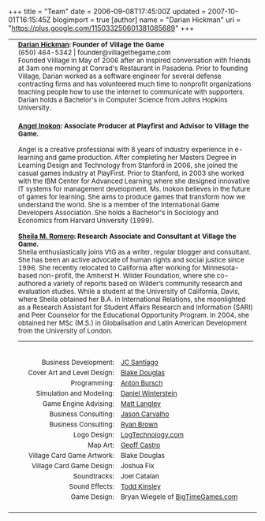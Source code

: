 +++
title = "Team"
date = 2006-09-08T17:45:00Z
updated = 2007-10-01T16:15:45Z
blogimport = true 
[author]
	name = "Darian Hickman"
	uri = "https://plus.google.com/115033250601381085689"
+++

<table class="tblGenFixed" style="font-size: 10pt; width: 100%;" id="tblMain_0" border="0" cellpadding="0" cellspacing="0"><tbody><tr><td style="vertical-align: top;"><br /></td><td colspan="2" rowspan="1" style="vertical-align: top; text-align: right;"><div style="text-align: left;"><a href="http://www.linkedin.com/in/darianhickman"> <span style="font-weight: bold;">Darian Hickman</span></a><span style="font-weight: bold;">: Founder of Village the Game</span><br />(650) 464-5342 | founder@villagethegame.com<br />Founded Villlage in May of 2006 after an inspired conversation with friends at 3am one morning at Conrad's Restaurant in Pasadena.  Prior to founding Village, Darian worked as a software engineer for several defense contracting firms and has volunteered much time to nonprofit organizations teaching people how to use the internet to communicate with supporters.  Darian holds a Bachelor's in Computer Science from Johns Hopkins University.<br /><br /></div></td></tr><tr><td><br /></td><td colspan="2" rowspan="1"><span style="font-weight: bold;"><a href="http://www.linkedin.com/pub/0/6B6/A7A">Angel Inokon</a>: Associate Producer at Playfirst and Advisor to Village the Game. </span><br /><br />Angel is a creative professional with 8 years of industry experience in e-learning and game production. After completing her Masters Degree in Learning Design and Technology from Stanford in 2006, she joined the casual games industry at PlayFirst. Prior to Stanford, in 2003 she worked with the IBM Center for Advanced Learning where she designed innovative IT systems for management development. Ms. Inokon believes in the future of games for learning. She aims to produce games that transform how we understand the world. She is a member of the International Game Developers Association. She holds a Bachelor's in Sociology and Economics from Harvard University (1999).<br /><br /><b><u>Sheila M. Romero</u>: Research Associate and Consultant at Village the Game.<br /></b>Sheila enthusiastically joins VtG as a writer, regular blogger and consultant.  She has been an active advocate of human rights and social justice since 1996.  She recently relocated to California after working for Minnesota-based non-profit, the Amherst H. Wilder Foundation, where she co-authored a variety of reports based on Wilder’s community research and evaluation studies.  While a student at the University of California, Davis, where Sheila obtained her B.A. in International Relations, she moonlighted as a Research Assistant for Student Affairs Research and Information (SARI) and Peer Counselor for the Educational Opportunity Program.  In 2004, she obtained her MSc (M.S.) in Globalisation and Latin American Development from the University of London.<br /><hr /><br /></td></tr><tr><td style="vertical-align: top;"><br /></td><td style="vertical-align: top; text-align: right;">Business Development:<br /></td><td style="vertical-align: top;"><a href="http://www.linkedin.com/in/jcsantiago">JC Santiago</a><br /></td></tr><tr><td class="rAll"><br /></td><td style="text-align: right;" class="g s0">Cover Art and Level Design: </td><td class="g s1"><a href="http://blake-douglas.com/">Blake Douglas</a><br /></td></tr><tr><td class="rAll"><br /></td><td style="text-align: right;" class="g s0">Programming:</td><td class="g s1"><a href="http://idolgames.biz/"> Anton Bursch</a></td></tr><tr><td class="rAll"><br /></td><td style="text-align: right;" class="g s0">Simulation and Modeling:</td><td class="g s1"><a href="http://thinktankmaths.co.uk/"> Daniel Winterstein</a></td></tr><tr><td class="rAll"><br /></td><td style="text-align: right;" class="g s0">Game Engine Advising: </td><td class="g s1"><a href="http://www.garagegames.com/my/home/view.profile.php?qid=33542">Matt Langley</a></td></tr><tr><td class="rAll"><br /></td><td style="text-align: right;" class="g s0">Business Consulting: </td><td class="g s1"><a href="http://www.csef.ca/our_people.php">Jason Carvalho</a></td></tr><tr><td class="rAll"><br /></td><td style="text-align: right;" class="g s0">Business Consulting: </td><td class="g s1"><a href="http://base16consulting.com/company.html">Ryan Brown</a></td></tr><tr><td class="rAll"><br /></td><td style="text-align: right;" class="g s0">Logo Design: </td><td class="g s1"><a href="http://www.logtechnology.com/">LogTechnology.com</a></td></tr><tr><td class="rAll"><br /></td><td style="text-align: right;" class="g s0">Map Art: </td><td class="g s1"><a href="http://geoffcastro.com/">Geoff Castro</a></td></tr><tr><td class="rAll"><br /></td><td style="text-align: right;" class="g s0">Village Card Game Artwork: </td><td class="g s1">Blake Douglas</td></tr><tr><td class="rAll"><br /></td><td style="text-align: right;" class="g s0">Village Card Game Design:</td><td class="g s1"> Joshua Fix</td></tr><tr><td class="rAll"><br /></td><td style="text-align: right;" class="g s0">Soundtracks:</td><td class="g s1">Joel Catalan</td></tr><tr><td class="rAll"><br /></td><td style="text-align: right;" class="g s0">Sound Effects:</td><td class="g s1"><a href="http://www.toddkinsley.com/">Todd Kinsley</a></td></tr><tr><td class="rAll"><br /></td><td style="text-align: right;" class="g s0">Game Design:</td><td class="g s1">Bryan Wiegele of <a href="http://bigtimegames.com/">BigTimeGames.com</a></td></tr><tr><td class="rAll"><br /></td><td class="g s2"><br /></td><td class="g s3"><br /></td></tr></tbody></table>
